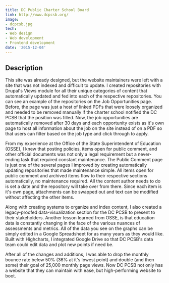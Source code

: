 ```yaml
---
title: DC Public Charter School Board
link: http://www.dcpcsb.org/
image:
- dcpcsb.jpg
tech:
- Web design
- Web development
- Frontend development
date: '2015-12-04'
---
```


## Description
This site was already designed, but the website maintainers were left with a site that was not indexed and difficult to update. I created repositories with Drupal's Views module for all their unique categories of content that automatically updated and fed into each of the respective repositories. You can see an example of the repositories on the Job Opportunities page. Before, the page was just a host of linked PDFs that were loosely organized and needed to be removed manually if the charter school notified the DC PCSB that the position was filled. Now, the job opportunities are automatically removed after 30 days and each opportunity exists as it's own page to host all information about the job on the site instead of on a PDF so that users can filter based on the job type and click through to apply.

From my experience at the Office of the State Superintendent of Education (OSSE), I knew that posting policies, items open for public comment, and other official documents was not only a legal requirement but a never-ending task that required constant maintenance. The Public Comment page is just one of the several pages I improved by creating automatically updating repositories that made maintenance simple. All items open for public comment and archived items flow to their respective sections automatically, no maintenance required. All the content author needs to do is set a date and the repository will take over from there.  Since each item is it's own page, attachments can be swapped out and text can be modified without affecting the other items.

Along with creating systems to organize and index content, I also created a legacy-proofed data-visualization section for the DC PCSB to present to their stakeholders. Another lesson learned from OSSE, is that education data is constantly changing in the face of the various nuances of assessments and metrics. All of the data you see on the graphs can be simply edited in a Google Spreadsheet for as many years as they would like. Built with Highcharts, I integrated Google Drive so that DC PCSB's data team could edit data and plot new points if need be.

After all of the changes and additions, I was able to drop the monthly bounce rate below 50% (36% at it's lowest point) and double (and then some) their goal of 25,000 monthly page views. Now DC PCSB not only has a website that they can maintain with ease, but high-performing website to boot.
